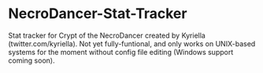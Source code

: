 # NecroDancer-Stat-Tracker

Stat tracker for Crypt of the NecroDancer created by Kyriella (twitter.com/kyriella). Not yet fully-funtional, and only works on UNIX-based systems for the moment without config file editing (Windows support coming soon).
